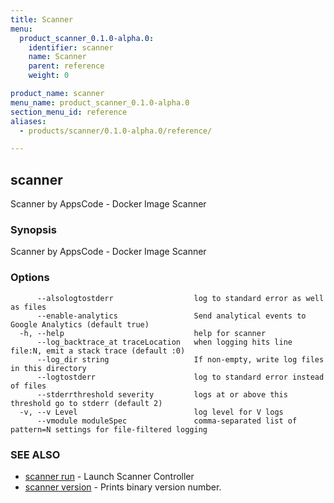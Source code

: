 ```yaml
---
title: Scanner
menu:
  product_scanner_0.1.0-alpha.0:
    identifier: scanner
    name: Scanner
    parent: reference
    weight: 0

product_name: scanner
menu_name: product_scanner_0.1.0-alpha.0
section_menu_id: reference
aliases:
  - products/scanner/0.1.0-alpha.0/reference/

---
```

## scanner

Scanner by AppsCode - Docker Image Scanner

### Synopsis

Scanner by AppsCode - Docker Image Scanner

### Options

```
      --alsologtostderr                  log to standard error as well as files
      --enable-analytics                 Send analytical events to Google Analytics (default true)
  -h, --help                             help for scanner
      --log_backtrace_at traceLocation   when logging hits line file:N, emit a stack trace (default :0)
      --log_dir string                   If non-empty, write log files in this directory
      --logtostderr                      log to standard error instead of files
      --stderrthreshold severity         logs at or above this threshold go to stderr (default 2)
  -v, --v Level                          log level for V logs
      --vmodule moduleSpec               comma-separated list of pattern=N settings for file-filtered logging
```

### SEE ALSO

* [scanner run](/docs/reference/scanner_run.md)	 - Launch Scanner Controller
* [scanner version](/docs/reference/scanner_version.md)	 - Prints binary version number.

